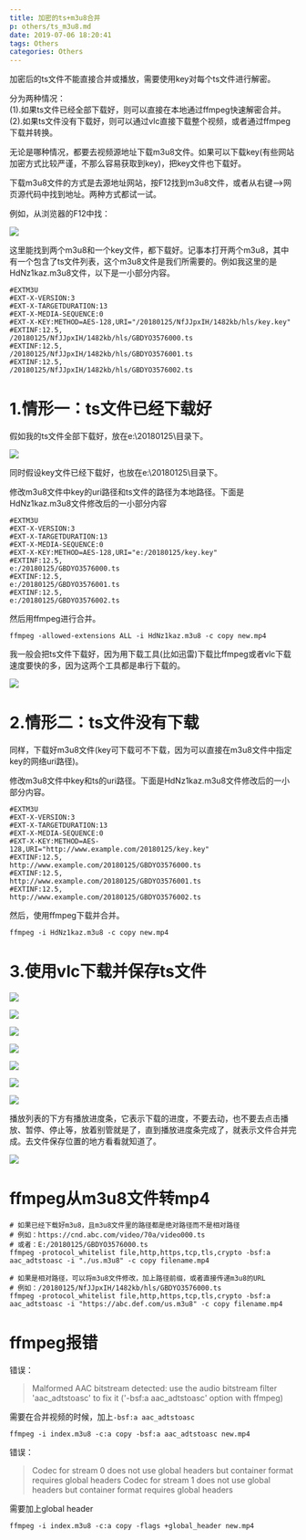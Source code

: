 ```yaml
---
title: 加密的ts+m3u8合并
p: others/ts_m3u8.md
date: 2019-07-06 18:20:41
tags: Others
categories: Others
---
```


加密后的ts文件不能直接合并或播放，需要使用key对每个ts文件进行解密。

分为两种情况：  
(1).如果ts文件已经全部下载好，则可以直接在本地通过ffmpeg快速解密合并。  
(2).如果ts文件没有下载好，则可以通过vlc直接下载整个视频，或者通过ffmpeg下载并转换。  

无论是哪种情况，都要去视频源地址下载m3u8文件。如果可以下载key(有些网站加密方式比较严谨，不那么容易获取到key)，把key文件也下载好。

下载m3u8文件的方式是去源地址网站，按F12找到m3u8文件，或者从右键-->网页源代码中找到地址。两种方式都试一试。

例如，从浏览器的F12中找：

![](/img/others/733013-20180513224409822-2019602854.jpg)

这里能找到两个m3u8和一个key文件，都下载好。记事本打开两个m3u8，其中有一个包含了ts文件列表，这个m3u8文件是我们所需要的。例如我这里的是HdNz1kaz.m3u8文件，以下是一小部分内容。

```
#EXTM3U
#EXT-X-VERSION:3
#EXT-X-TARGETDURATION:13
#EXT-X-MEDIA-SEQUENCE:0
#EXT-X-KEY:METHOD=AES-128,URI="/20180125/NfJJpxIH/1482kb/hls/key.key"
#EXTINF:12.5,
/20180125/NfJJpxIH/1482kb/hls/GBDYO3576000.ts
#EXTINF:12.5,
/20180125/NfJJpxIH/1482kb/hls/GBDYO3576001.ts
#EXTINF:12.5,
/20180125/NfJJpxIH/1482kb/hls/GBDYO3576002.ts
```

# 1.情形一：ts文件已经下载好

假如我的ts文件全部下载好，放在e:\20180125\目录下。

![](/img/others/733013-20180513224956824-1745077681.jpg)

同时假设key文件已经下载好，也放在e:\20180125\目录下。

修改m3u8文件中key的uri路径和ts文件的路径为本地路径。下面是HdNz1kaz.m3u8文件修改后的一小部分内容

```
#EXTM3U
#EXT-X-VERSION:3
#EXT-X-TARGETDURATION:13
#EXT-X-MEDIA-SEQUENCE:0
#EXT-X-KEY:METHOD=AES-128,URI="e:/20180125/key.key"
#EXTINF:12.5,
e:/20180125/GBDYO3576000.ts
#EXTINF:12.5,
e:/20180125/GBDYO3576001.ts
#EXTINF:12.5,
e:/20180125/GBDYO3576002.ts
```

然后用ffmpeg进行合并。
```
ffmpeg -allowed-extensions ALL -i HdNz1kaz.m3u8 -c copy new.mp4
```

我一般会把ts文件下载好，因为用下载工具(比如迅雷)下载比ffmpeg或者vlc下载速度要快的多，因为这两个工具都是串行下载的。

![](/img/referer.jpg)

# 2.情形二：ts文件没有下载

同样，下载好m3u8文件(key可下载可不下载，因为可以直接在m3u8文件中指定key的网络uri路径)。

修改m3u8文件中key和ts的uri路径。下面是HdNz1kaz.m3u8文件修改后的一小部分内容。

```
#EXTM3U
#EXT-X-VERSION:3
#EXT-X-TARGETDURATION:13
#EXT-X-MEDIA-SEQUENCE:0
#EXT-X-KEY:METHOD=AES-128,URI="http://www.example.com/20180125/key.key"
#EXTINF:12.5,
http://www.example.com/20180125/GBDYO3576000.ts
#EXTINF:12.5,
http://www.example.com/20180125/GBDYO3576001.ts
#EXTINF:12.5,
http://www.example.com/20180125/GBDYO3576002.ts
```

然后，使用ffmpeg下载并合并。
```
ffmpeg -i HdNz1kaz.m3u8 -c copy new.mp4
```


# 3.使用vlc下载并保存ts文件

![](/img/others/733013-20180513225947759-1382026162.jpg)


![](/img/others/733013-20180513230402970-792697766.jpg)


![](/img/others/733013-20180513231418312-1429844073.jpg)

![](/img/others/733013-20180513230450022-380416583.jpg)

![](/img/others/733013-20180513230550146-569149226.jpg)

![](/img/others/733013-20180513230630911-1242319478.jpg)

![](/img/others/733013-20180513230656649-1922810512.jpg)

播放列表的下方有播放进度条，它表示下载的进度，不要去动，也不要去点击播放、暂停、停止等，放着别管就是了，直到播放进度条完成了，就表示文件合并完成。去文件保存位置的地方看看就知道了。

![](/img/referer.jpg)


# ffmpeg从m3u8文件转mp4

```
# 如果已经下载好m3u8，且m3u8文件里的路径都是绝对路径而不是相对路径
# 例如：https://cnd.abc.com/video/70a/video000.ts
# 或者：E:/20180125/GBDYO3576000.ts
ffmpeg -protocol_whitelist file,http,https,tcp,tls,crypto -bsf:a aac_adtstoasc -i "./us.m3u8" -c copy filename.mp4

# 如果是相对路径，可以将m3u8文件修改，加上路径前缀，或者直接传递m3u8的URL
# 例如：/20180125/NfJJpxIH/1482kb/hls/GBDYO3576000.ts
ffmpeg -protocol_whitelist file,http,https,tcp,tls,crypto -bsf:a aac_adtstoasc -i "https://abc.def.com/us.m3u8" -c copy filename.mp4
```

# ffmpeg报错

错误：

> Malformed AAC bitstream detected: use the audio bitstream filter 'aac_adtstoasc' to fix it ('-bsf:a aac_adtstoasc' option with ffmpeg)

需要在合并视频的时候，加上`-bsf:a aac_adtstoasc`

```
ffmpeg -i index.m3u8 -c:a copy -bsf:a aac_adtstoasc new.mp4
```

错误：

>Codec for stream 0 does not use global headers but container format requires global headers
>Codec for stream 1 does not use global headers but container format requires global headers

需要加上global header

```
ffmpeg -i index.m3u8 -c:a copy -flags +global_header new.mp4
```







